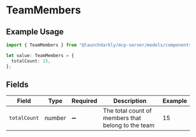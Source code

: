 # TeamMembers

## Example Usage

```typescript
import { TeamMembers } from "@launchdarkly/mcp-server/models/components";

let value: TeamMembers = {
  totalCount: 15,
};
```

## Fields

| Field                                              | Type                                               | Required                                           | Description                                        | Example                                            |
| -------------------------------------------------- | -------------------------------------------------- | -------------------------------------------------- | -------------------------------------------------- | -------------------------------------------------- |
| `totalCount`                                       | *number*                                           | :heavy_minus_sign:                                 | The total count of members that belong to the team | 15                                                 |